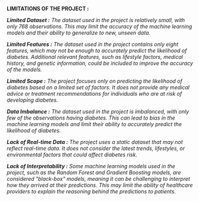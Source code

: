 **LIMITATIONS OF THE PROJECT :**

_**Limited Dataset :** The dataset used in the project is relatively small, with only 768
observations. This may limit the accuracy of the machine learning models and their
ability to generalize to new, unseen data._

_**Limited Features :** The dataset used in the project contains only eight features, which
may not be enough to accurately predict the likelihood of diabetes. Additional
relevant features, such as lifestyle factors, medical history, and genetic information,
could be included to improve the accuracy of the models._

_**Limited Scope :** The project focuses only on predicting the likelihood of diabetes
based on a limited set of factors. It does not provide any medical advice or treatment
recommendations for individuals who are at risk of developing diabetes._

_**Data Imbalance :** The dataset used in the project is imbalanced, with only few of the
observations having diabetes. This can lead to bias in the machine learning models
and limit their ability to accurately predict the likelihood of diabetes._

_**Lack of Real-time Data :** The project uses a static dataset that may not reflect
real-time data. It does not consider the latest trends, lifestyles, or environmental
factors that could affect diabetes risk._

_**Lack of Interpretability :** Some machine learning models used in the project, such as
the Random Forest and Gradient Boosting models, are considered "black-box"
models, meaning it can be challenging to interpret how they arrived at their
predictions. This may limit the ability of healthcare providers to explain the reasoning
behind the predictions to patients._

